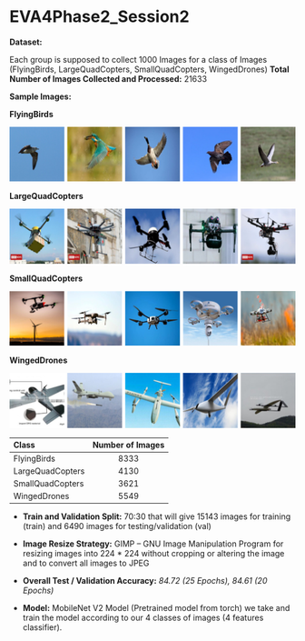 # EVA4Phase2_Session2

**Dataset:**

Each group is supposed to collect 1000 Images for a class of Images (FlyingBirds, LargeQuadCopters, SmallQuadCopters, WingedDrones)
**Total Number of Images Collected and Processed:** 21633

**Sample Images:**

**FlyingBirds**

![FlyingBirds](https://github.com/srilakshmiv14/EVA4Phase2_Session2/blob/master/Sample%20Images/FlyingBirds.png)

**LargeQuadCopters**

![LargeQuadCopters](https://github.com/srilakshmiv14/EVA4Phase2_Session2/blob/master/Sample%20Images/LargeQuadCopters.png)

**SmallQuadCopters**

![SmallQuadCopters](https://github.com/srilakshmiv14/EVA4Phase2_Session2/blob/master/Sample%20Images/SmallQuadCopters.png)

**WingedDrones**

![WingedDrones](https://github.com/srilakshmiv14/EVA4Phase2_Session2/blob/master/Sample%20Images/WingedDrones.png)


| Class | Number of Images |
| :---------------- | :----------------: |
| FlyingBirds | 8333 |
| LargeQuadCopters | 4130 |
| SmallQuadCopters | 3621 |
| WingedDrones | 5549 |

- **Train and Validation Split:** 
70:30 that will give 15143 images for training (train) and 6490 images for testing/validation (val)

- **Image Resize Strategy:** 
GIMP – GNU Image Manipulation Program for resizing images into 224 * 224 without cropping or altering the image and to convert all images to JPEG

- **Overall Test / Validation Accuracy:** *84.72 (25 Epochs), 84.61 (20 Epochs)*

- **Model:** 
MobileNet V2 Model (Pretrained model from torch) we take and train the model according to our 4 classes of images (4 features classifier).
